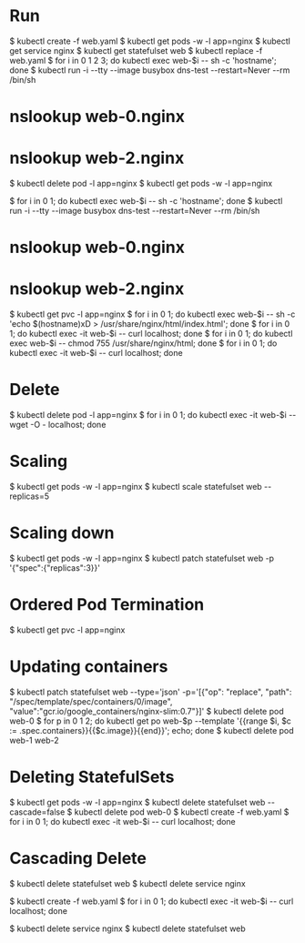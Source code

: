 # Run

$ kubectl create -f web.yaml
$ kubectl get pods -w -l app=nginx
$ kubectl get service nginx
$ kubectl get statefulset web
$ kubectl replace -f web.yaml
$ for i in 0 1 2 3; do kubectl exec web-$i -- sh -c 'hostname'; done
$ kubectl run -i --tty --image busybox dns-test --restart=Never --rm /bin/sh
  # nslookup web-0.nginx
  # nslookup web-2.nginx
$ kubectl delete pod -l app=nginx
$ kubectl get pods -w -l app=nginx

$ for i in 0 1; do kubectl exec web-$i -- sh -c 'hostname'; done
$ kubectl run -i --tty --image busybox dns-test --restart=Never --rm /bin/sh 
  # nslookup web-0.nginx
  # nslookup web-2.nginx
$ kubectl get pvc -l app=nginx
$ for i in 0 1; do kubectl exec web-$i -- sh -c 'echo $(hostname)xD > /usr/share/nginx/html/index.html'; done
$ for i in 0 1; do kubectl exec -it web-$i -- curl localhost; done
$ for i in 0 1; do kubectl exec web-$i -- chmod 755 /usr/share/nginx/html; done
$ for i in 0 1; do kubectl exec -it web-$i -- curl localhost; done

# Delete
$ kubectl delete pod -l app=nginx
$ for i in 0 1; do kubectl exec -it web-$i -- wget -O - localhost; done

# Scaling
$ kubectl get pods -w -l app=nginx
$ kubectl scale statefulset web --replicas=5

# Scaling down
$ kubectl get pods -w -l app=nginx
$ kubectl patch statefulset web -p '{"spec":{"replicas":3}}'

# Ordered Pod Termination
$ kubectl get pvc -l app=nginx

# Updating containers
$ kubectl patch statefulset web --type='json' -p='[{"op": "replace", "path": "/spec/template/spec/containers/0/image", "value":"gcr.io/google_containers/nginx-slim:0.7"}]'
$ kubectl delete pod web-0
$ for p in 0 1 2; do kubectl get po web-$p --template '{{range $i, $c := .spec.containers}}{{$c.image}}{{end}}'; echo; done
$ kubectl delete pod web-1 web-2

# Deleting StatefulSets
$ kubectl get pods -w -l app=nginx
$ kubectl delete statefulset web --cascade=false
$ kubectl delete pod web-0
$ kubectl create -f web.yaml 
$ for i in 0 1; do kubectl exec -it web-$i -- curl localhost; done

# Cascading Delete
$ kubectl delete statefulset web
$ kubectl delete service nginx

$ kubectl create -f web.yaml 
$ for i in 0 1; do kubectl exec -it web-$i -- curl localhost; done

$ kubectl delete service nginx
$ kubectl delete statefulset web






